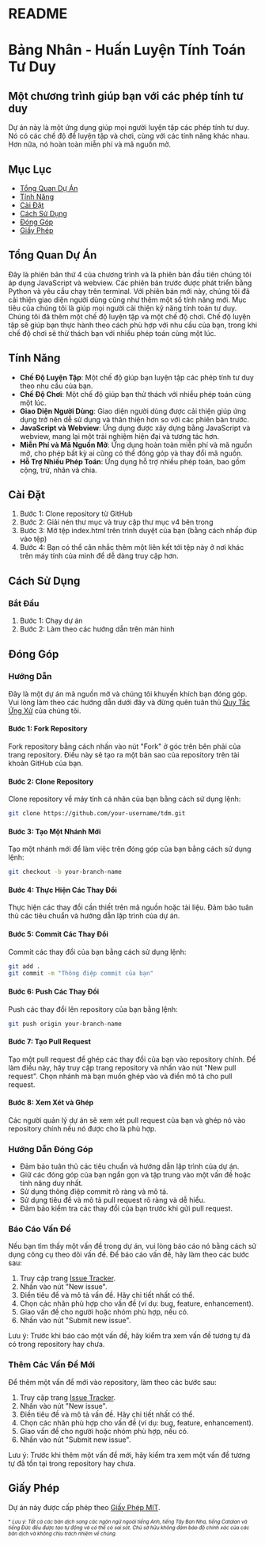 # README

Bảng Nhân - Huấn Luyện Tính Toán Tư Duy
================

Một chương trình giúp bạn với các phép tính tư duy
-------------------

Dự án này là một ứng dụng giúp mọi người luyện tập các phép tính tư duy. Nó có các chế độ để luyện tập và chơi, cùng với các tính năng khác nhau. Hơn nữa, nó hoàn toàn miễn phí và mã nguồn mở.

Mục Lục
-----------------

* [Tổng Quan Dự Án](#tổng-quan-dự-án)
* [Tính Năng](#tính-năng)
* [Cài Đặt](#cài-đặt)
* [Cách Sử Dụng](#cách-sử-dụng)
* [Đóng Góp](#đóng-góp)
* [Giấy Phép](#giấy-phép)

Tổng Quan Dự Án
----------------

Đây là phiên bản thứ 4 của chương trình và là phiên bản đầu tiên chúng tôi áp dụng JavaScript và webview. Các phiên bản trước được phát triển bằng Python và yêu cầu chạy trên terminal. Với phiên bản mới này, chúng tôi đã cải thiện giao diện người dùng cũng như thêm một số tính năng mới. Mục tiêu của chúng tôi là giúp mọi người cải thiện kỹ năng tính toán tư duy. Chúng tôi đã thêm một chế độ luyện tập và một chế độ chơi. Chế độ luyện tập sẽ giúp bạn thực hành theo cách phù hợp với nhu cầu của bạn, trong khi chế độ chơi sẽ thử thách bạn với nhiều phép toán cùng một lúc.

Tính Năng
--------
* **Chế Độ Luyện Tập**: Một chế độ giúp bạn luyện tập các phép tính tư duy theo nhu cầu của bạn.
* **Chế Độ Chơi**: Một chế độ giúp bạn thử thách với nhiều phép toán cùng một lúc.
* **Giao Diện Người Dùng**: Giao diện người dùng được cải thiện giúp ứng dụng trở nên dễ sử dụng và thân thiện hơn so với các phiên bản trước.
* **JavaScript và Webview**: Ứng dụng được xây dựng bằng JavaScript và webview, mang lại một trải nghiệm hiện đại và tương tác hơn.
* **Miễn Phí và Mã Nguồn Mở**: Ứng dụng hoàn toàn miễn phí và mã nguồn mở, cho phép bất kỳ ai cũng có thể đóng góp và thay đổi mã nguồn.
* **Hỗ Trợ Nhiều Phép Toán**: Ứng dụng hỗ trợ nhiều phép toán, bao gồm cộng, trừ, nhân và chia.

Cài Đặt
------------

1. Bước 1: Clone repository từ GitHub
2. Bước 2: Giải nén thư mục và truy cập thư mục v4 bên trong
3. Bước 3: Mở tệp index.html trên trình duyệt của bạn (bằng cách nhấp đúp vào tệp)
4. Bước 4: Bạn có thể cân nhắc thêm một liên kết tới tệp này ở nơi khác trên máy tính của mình để dễ dàng truy cập hơn.

Cách Sử Dụng
-----

### Bắt Đầu

1. Bước 1: Chạy dự án
2. Bước 2: Làm theo các hướng dẫn trên màn hình

Đóng Góp
------------

### Hướng Dẫn

Đây là một dự án mã nguồn mở và chúng tôi khuyến khích bạn đóng góp. Vui lòng làm theo các hướng dẫn dưới đây và đừng quên tuân thủ [Quy Tắc Ứng Xử](https://github.com/TdM/blob/main/CODE_OF_CONDUCT.md) của chúng tôi.

#### Bước 1: Fork Repository

Fork repository bằng cách nhấn vào nút "Fork" ở góc trên bên phải của trang repository. Điều này sẽ tạo ra một bản sao của repository trên tài khoản GitHub của bạn.

#### Bước 2: Clone Repository

Clone repository về máy tính cá nhân của bạn bằng cách sử dụng lệnh:

```bash
git clone https://github.com/your-username/tdm.git
```

#### Bước 3: Tạo Một Nhánh Mới

Tạo một nhánh mới để làm việc trên đóng góp của bạn bằng cách sử dụng lệnh:

```bash
git checkout -b your-branch-name
```

#### Bước 4: Thực Hiện Các Thay Đổi

Thực hiện các thay đổi cần thiết trên mã nguồn hoặc tài liệu. Đảm bảo tuân thủ các tiêu chuẩn và hướng dẫn lập trình của dự án.

#### Bước 5: Commit Các Thay Đổi

Commit các thay đổi của bạn bằng cách sử dụng lệnh:

```bash
git add .
git commit -m "Thông điệp commit của bạn"
```

#### Bước 6: Push Các Thay Đổi

Push các thay đổi lên repository của bạn bằng lệnh:

```bash
git push origin your-branch-name
```

#### Bước 7: Tạo Pull Request

Tạo một pull request để ghép các thay đổi của bạn vào repository chính. Để làm điều này, hãy truy cập trang repository và nhấn vào nút "New pull request". Chọn nhánh mà bạn muốn ghép vào và điền mô tả cho pull request.

#### Bước 8: Xem Xét và Ghép

Các người quản lý dự án sẽ xem xét pull request của bạn và ghép nó vào repository chính nếu nó được cho là phù hợp.

### Hướng Dẫn Đóng Góp

* Đảm bảo tuân thủ các tiêu chuẩn và hướng dẫn lập trình của dự án.
* Giữ các đóng góp của bạn ngắn gọn và tập trung vào một vấn đề hoặc tính năng duy nhất.
* Sử dụng thông điệp commit rõ ràng và mô tả.
* Sử dụng tiêu đề và mô tả pull request rõ ràng và dễ hiểu.
* Đảm bảo kiểm tra các thay đổi của bạn trước khi gửi pull request.

### Báo Cáo Vấn Đề

Nếu bạn tìm thấy một vấn đề trong dự án, vui lòng báo cáo nó bằng cách sử dụng công cụ theo dõi vấn đề. Để báo cáo vấn đề, hãy làm theo các bước sau:

1. Truy cập trang [Issue Tracker](https://github.com/joanalnu/tdm/issues).
2. Nhấn vào nút "New issue".
3. Điền tiêu đề và mô tả vấn đề. Hãy chi tiết nhất có thể.
4. Chọn các nhãn phù hợp cho vấn đề (ví dụ: bug, feature, enhancement).
5. Giao vấn đề cho người hoặc nhóm phù hợp, nếu có.
6. Nhấn vào nút "Submit new issue".

Lưu ý: Trước khi báo cáo một vấn đề, hãy kiểm tra xem vấn đề tương tự đã có trong repository hay chưa.

### Thêm Các Vấn Đề Mới

Để thêm một vấn đề mới vào repository, làm theo các bước sau:

1. Truy cập trang [Issue Tracker](https://github.com/joanalnu/tdm/issues).
2. Nhấn vào nút "New issue".
3. Điền tiêu đề và mô tả vấn đề. Hãy chi tiết nhất có thể.
4. Chọn các nhãn phù hợp cho vấn đề (ví dụ: bug, feature, enhancement).
5. Giao vấn đề cho người hoặc nhóm phù hợp, nếu có.
6. Nhấn vào nút "Submit new issue".

Lưu ý: Trước khi thêm một vấn đề mới, hãy kiểm tra xem một vấn đề tương tự đã tồn tại trong repository hay chưa.

Giấy Phép
-------

Dự án này được cấp phép theo [Giấy Phép MIT](https://github.com/joanalnu/tdm/blob/main/LICENSE.md).

<font size="1">* *Lưu ý: Tất cả các bản dịch sang các ngôn ngữ ngoài tiếng Anh, tiếng Tây Ban Nha, tiếng Catalan và tiếng Đức đều được tạo tự động và có thể có sai sót. Chủ sở hữu không đảm bảo độ chính xác của các bản dịch và không chịu trách nhiệm về chúng.* </font>